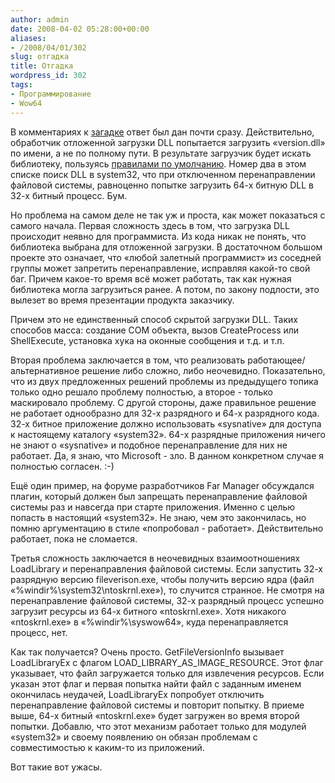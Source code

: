 ```yaml
---
author: admin
date: 2008-04-02 05:28:00+00:00
aliases:
- /2008/04/01/302
slug: отгадка
title: Отгадка
wordpress_id: 302
tags:
- Программирование
- Wow64
---
```


В комментариях к [загадке](http://blog.not-a-kernel-guy.com/2008/03/30/301) ответ был дан почти сразу. Действительно, обработчик отложенной загрузки DLL попытается загрузить «version.dll» по имени, а не по полному пути. В результате загрузчик будет искать библиотеку, пользуясь [правилами по умолчанию](http://msdn2.microsoft.com/en-us/library/ms682586(VS.85).aspx). Номер два в этом списке поиск DLL в system32, что при отключенном перенаправлении файловой системы, равноценно попытке загрузить 64-х битную DLL в 32-х битный процесс. Бум.

Но проблема на самом деле не так уж и проста, как может показаться с самого начала. Первая сложность здесь в том, что загрузка DLL происходит неявно для программиста. Из кода никак не понять, что библиотека выбрана для отложенной загрузки. В достаточном большом проекте это означает, что «любой залетный программист» из соседней группы может запретить перенаправление, исправляя какой-то свой баг. Причем какое-то время всё может работать, так как нужная библиотека могла загрузиться ранее. А потом, по закону подлости, это вылезет во время презентации продукта заказчику.

Причем это не единственный способ скрытой загрузки DLL. Таких способов масса: создание COM объекта, вызов CreateProcess или ShellExecute, установка хука на оконные сообщения и т.д. и т.п. 

Вторая проблема заключается в том, что реализовать работающее/альтернативное решение либо сложно, либо неочевидно. Показательно, что из двух предложенных решений проблемы из предыдущего топика только одно решало проблему полностью, а второе - только маскировало проблему. С другой стороны, даже правильное решение не работает однообразно для 32-х разрядного и 64-х разрядного кода. 32-х битное приложение должно использовать «sysnative» для доступа к настоящему каталогу «system32». 64-х разрядные приложения ничего не знают о «sysnative» и подобное перенаправление для них не работает. Да, я знаю, что Microsoft - зло. В данном конкретном случае я полностью согласен. :-)

Ещё один пример, на форуме разработчиков Far Manager обсуждался плагин, который должен был запрещать перенаправление файловой системы раз и навсегда при старте приложения. Именно с целью попасть в настоящий «system32». Не знаю, чем это закончилась, но помню аргументацию в стиле «попробовал - работает». Действительно работает, пока не сломается. 

Третья сложность заключается в неочевидных взаимоотношениях LoadLibrary и перенаправления файловой системы. Если запустить 32-х разрядную версию fileverison.exe, чтобы получить версию ядра (файл «%windir%\system32\ntoskrnl.exe»), то случится странное. Не смотря на перенаправление файловой системы, 32-х разрядный процесс успешно загрузит ресурсы из 64-х битного «ntoskrnl.exe». Хотя никакого «ntoskrnl.exe» в «%windir%\syswow64», куда перенаправляется процесс, нет. 

Как так получается? Очень просто. GetFileVersionInfo вызывает LoadLibraryEx с флагом LOAD_LIBRARY_AS_IMAGE_RESOURCE. Этот флаг указывает, что файл загружается только для извлечения ресурсов. Если указан этот флаг и первая попытка найти файл с заданным именем окончилась неудачей, LoadLibraryEx попробует отключить перенаправление файловой системы и повторит попытку. В приеме выше, 64-х битный «ntoskrnl.exe» будет загружен во время второй попытки. Добавлю, что этот механизм работает только для модулей «system32» и своему появлению он обязан проблемам с совместимостью к каким-то из приложений.

Вот такие вот ужасы.
